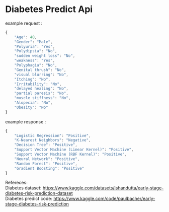# Diabetes Predict Api

example request :

```js
{
    "Age": 40,
    "Gender": "Male",
    "Polyuria": "Yes",
    "Polydipsia": "No",
    "sudden weight loss": "No",
    "weakness": "Yes",
    "Polyphagia": "No",
    "Genital thrush": "No",
    "visual blurring": "No",
    "Itching": "No",
    "Irritability": "No",
    "delayed healing": "No",
    "partial paresis": "No",
    "muscle stiffness": "No",
    "Alopecia": "No",
    "Obesity": "No"
}
```

example response :

```js
{
    "Logistic Regression": "Positive",
    "K-Nearest Neighbors": "Negative",
    "Decision Tree": "Positive",
    "Support Vector Machine (Linear Kernel)": "Positive",
    "Support Vector Machine (RBF Kernel)": "Positive",
    "Neural Network": "Positive",
    "Random Forest": "Positive",
    "Gradient Boosting": "Positive"
}
```

Refereces:</br>
Diabetes dataset: https://www.kaggle.com/datasets/ishandutta/early-stage-diabetes-risk-prediction-dataset</br>
Diabetes predict code: https://www.kaggle.com/code/paulbacher/early-stage-diabetes-risk-prediction</br>
